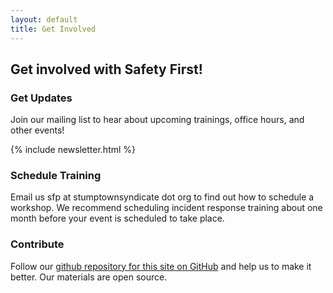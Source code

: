 ```yaml
---
layout: default
title: Get Involved
---
```


## Get involved with Safety First!

### Get Updates

Join our mailing list to hear about upcoming trainings, office hours, and other events!

{% include newsletter.html %}

### Schedule Training

Email us sfp at stumptownsyndicate dot org to find out how to schedule a workshop. We recommend scheduling incident response training about one month before your event is scheduled to take place.

### Contribute

Follow our [github repository for this site on GitHub](https://github.com/safetyfirstpdx/safetyfirstpdx.github.io) and help us to make it better. Our materials are open source.


